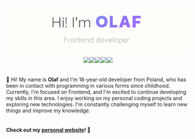 <div style="display: flex; flex-direction: column; align-items: center; gap: 10px;">
    <img src="text.png" />
    <div style="display: flex;">
        <img src="https://img.shields.io/badge/React-20232A?style=for-the-badge&logo=react&logoColor=61DAFB" />
        <img src="https://img.shields.io/badge/next.js-000000?style=for-the-badge&logo=nextdotjs&logoColor=white" />
        <img src="https://img.shields.io/badge/TypeScript-007ACC?style=for-the-badge&logo=typescript&logoColor=white" />
        <img src="https://img.shields.io/badge/JavaScript-323330?style=for-the-badge&logo=javascript&logoColor=F7DF1E" />
        <img src="https://img.shields.io/badge/Tailwind_CSS-38B2AC?style=for-the-badge&logo=tailwind-css&logoColor=white" /> 
    </div>
    <br>
    <div>
        👋 Hi! My name is <strong>Olaf</strong> and I'm 18-year-old developer from Poland, who has been in contact with programming in various forms since childhood. Currently, I'm focused on Frontend, and I'm excited to continue developing my skills in this area. I enjoy working on my personal coding projects and exploring new technologies. I'm constantly challenging myself to learn new things and improve my knowledge. 
        <br><br>
        <h4>Check out my <a href="https://www.narei.me">personal website</a>! 👀</h4>
    </div>
    
</div>

